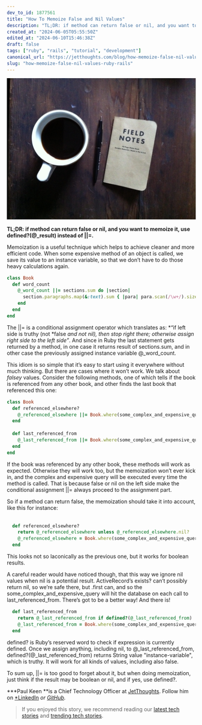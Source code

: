 ```yaml
---
dev_to_id: 1877561
title: "How To Memoize False and Nil Values"
description: "TL;DR: if method can return false or nil, and you want to memoize it, use defined?(@_result)..."
created_at: "2024-06-05T05:55:50Z"
edited_at: "2024-06-10T15:46:38Z"
draft: false
tags: ["ruby", "rails", "tutorial", "development"]
canonical_url: "https://jetthoughts.com/blog/how-memoize-false-nil-values-ruby-rails"
slug: "how-memoize-false-nil-values-ruby-rails"
---
```


![Unsplash Photo: [Mike Petrucci](https://unsplash.com/@mikepetrucci)](https://raw.githubusercontent.com/jetthoughts/jetthoughts.github.io/master/static/assets/img/blog/how-memoize-false-nil-values-ruby-rails/file_0.jpeg)

**TL;DR: if method can return false or nil, and you want to memoize it, use defined?(@_result) instead of ||=.**

Memoization is a useful technique which helps to achieve cleaner and more efficient code. When some expensive method of an object is called, we save its value to an instance variable, so that we don’t have to do those heavy calculations again.
```ruby
class Book
  def word_count
    @_word_count ||= sections.sum do |section|
      section.paragraphs.map(&:text).sum { |para| para.scan(/\w+/).size }
    end
  end 
end
```
The ||= is a conditional assignment operator which translates as: *“if left side is truthy (not *false *and not *nil*), then stop right there; otherwise assign right side to the left side”*. And since in Ruby the last statement gets returned by a method, in one case it returns result of sections.sum, and in other case the previously assigned instance variable @_word_count.

This idiom is so simple that it’s easy to start using it everywhere without much thinking. But there are cases where it won’t work. We talk about *falsey* values. Consider the following methods, one of which tells if the book is referenced from any other book, and other finds the last book that referenced this one:

```ruby
class Book
  def referenced_elsewhere?
    @_referenced_elsewhere ||= Book.where(some_complex_and_expensive_query).exists?
  end 
  
  def last_referenced_from 
    @_last_referenced_from ||= Book.where(some_complex_and_expensive_query).first
  end 
end
```

If the book was referenced by any other book, these methods will work as expected. Otherwise they will work too, but the memoization won’t ever kick in, and the complex and expensive query will be executed every time the method is called. That is because false or nil on the left side make the conditional assignment ||= always proceed to the assignment part.

So if a method can return false, the memoization should take it into account, like this for instance:

```ruby

  def referenced_elsewhere?
    return @_referenced_elsewhere unless @_referenced_elsewhere.nil?
    @_referenced_elsewhere = Book.where(some_complex_and_expensive_query).exists?
  end
```

This looks not so laconically as the previous one, but it works for boolean results.

A careful reader would have noticed though, that this way we ignore nil values when nil is a potential result. ActiveRecord’s exists? can’t possibly return nil, so we’re safe there, but .first can, and so the some_complex_and_expensive_query will hit the database on each call to last_referenced_from. There’s got to be a better way! And there is!

```ruby
  def last_referenced_from 
    return @_last_referenced_from if defined?(@_last_referenced_from)
    @_last_referenced_from = Book.where(some_complex_and_expensive_query).first
  end 
```

defined? is Ruby’s reserved word to check if expression is currently defined. Once we assign anything, including nil, to @_last_referenced_from, defined?(@_last_referenced_from) returns String value "instance-variable", which is truthy. It will work for all kinds of values, including also false.

To sum up, ||= is too good to forget about it, but when doing memoization, just think if the result may be boolean or nil, and if yes, use defined?.

***Paul Keen **is a Chief Technology Officer at [JetThoughts](https://www.jetthoughts.com). Follow him on [](https://twitter.com/ChrisKeathley)[*LinkedIn](https://www.linkedin.com/in/paul-keen/) *or [GitHub](https://github.com/pftg).*
>  If you enjoyed this story, we recommend reading our [latest tech stories](https://jtway.co/latest) and [trending tech stories](https://jtway.co/trending).
